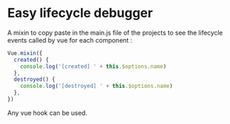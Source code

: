 # Easy lifecycle debugger
A mixin to copy paste in the main.js file of the projects to see the lifecycle events called by vue for each component :

```js
Vue.mixin({
  created() {
    console.log('[created] ' + this.$options.name)
  },
  destroyed() {
    console.log('[destroyed] ' + this.$options.name)
  },
})
```

Any vue hook can be used.
